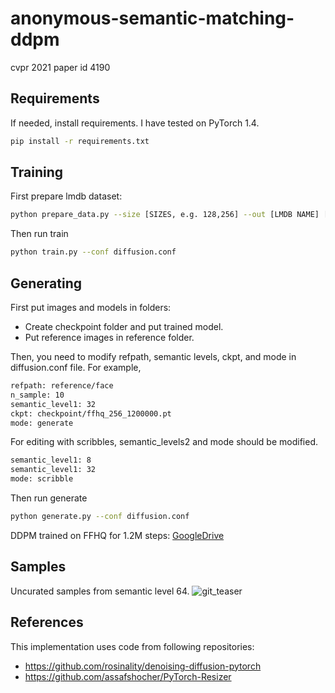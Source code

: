 # anonymous-semantic-matching-ddpm

cvpr 2021 paper id 4190

## Requirements
If needed, install requirements. I have tested on PyTorch 1.4.
```bash
pip install -r requirements.txt
```

## Training

First prepare lmdb dataset:

```bash
python prepare_data.py --size [SIZES, e.g. 128,256] --out [LMDB NAME] [DATASET PATH]
```

Then run train

```bash
python train.py --conf diffusion.conf 
```

## Generating
First put images and models in folders:
- Create checkpoint folder and put trained model. 
- Put reference images in reference folder.

Then, you need to modify refpath, semantic levels, ckpt, and mode in diffusion.conf file.
For example,
```bash
refpath: reference/face
n_sample: 10
semantic_level1: 32
ckpt: checkpoint/ffhq_256_1200000.pt
mode: generate
```
For editing with scribbles, semantic_levels2 and mode should be modified.
```bash
semantic_level1: 8
semantic_level1: 32
mode: scribble
```

Then run generate
```bash
python generate.py --conf diffusion.conf 
```

DDPM trained on FFHQ for 1.2M steps: [GoogleDrive](https://drive.google.com/drive/folders/1aOuHF6yo-IlfidL2duu9IEDHMuQ008vc?usp=sharing)

## Samples

Uncurated samples from semantic level 64.
![git_teaser](https://user-images.githubusercontent.com/74697009/100038137-d3be8900-2e46-11eb-871c-21d0d6e6919c.PNG)

## References

This implementation uses code from following repositories:
- https://github.com/rosinality/denoising-diffusion-pytorch
- https://github.com/assafshocher/PyTorch-Resizer
